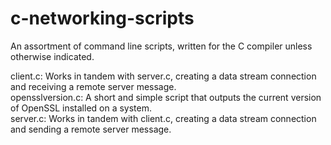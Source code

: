 # c-networking-scripts

An assortment of command line scripts, written for the C compiler unless otherwise indicated.  

client.c: Works in tandem with server.c, creating a data stream connection and receiving a remote server message.  
opensslversion.c: A short and simple script that outputs the current version of OpenSSL installed on a system.  
server.c: Works in tandem with client.c, creating a data stream connection and sending a remote server message.
